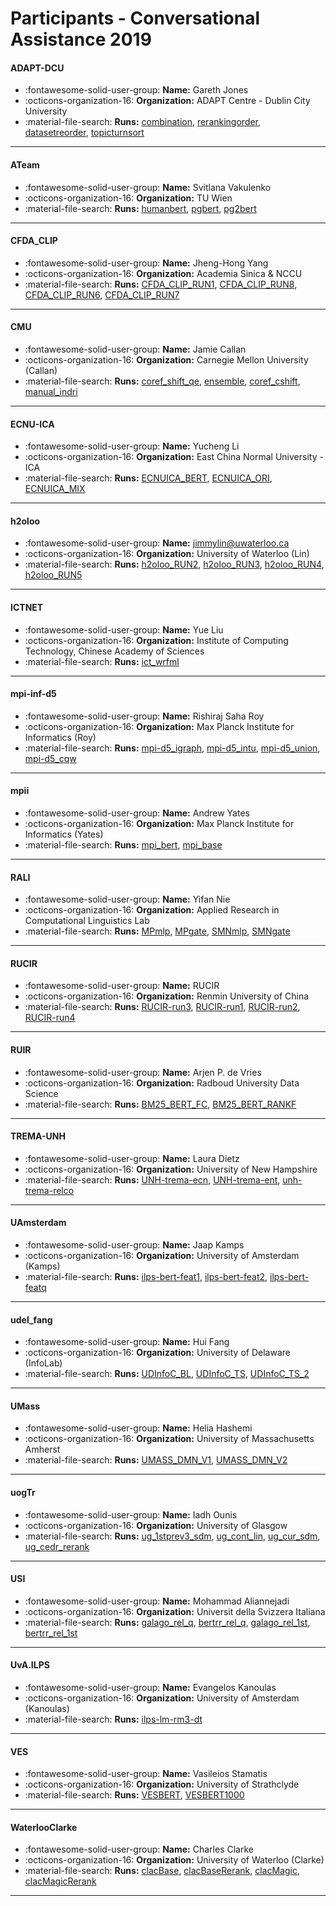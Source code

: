 # Participants - Conversational Assistance 2019 

#### ADAPT-DCU 
 - :fontawesome-solid-user-group: **Name:** Gareth Jones 
 - :octicons-organization-16: **Organization:** ADAPT Centre - Dublin City University 
 - :material-file-search: **Runs:** [combination](./runs.md#combination), [rerankingorder](./runs.md#rerankingorder), [datasetreorder](./runs.md#datasetreorder), [topicturnsort](./runs.md#topicturnsort) 

---
#### ATeam 
 - :fontawesome-solid-user-group: **Name:** Svitlana Vakulenko 
 - :octicons-organization-16: **Organization:** TU Wien 
 - :material-file-search: **Runs:** [humanbert](./runs.md#humanbert), [pgbert](./runs.md#pgbert), [pg2bert](./runs.md#pg2bert) 

---
#### CFDA_CLIP 
 - :fontawesome-solid-user-group: **Name:** Jheng-Hong Yang 
 - :octicons-organization-16: **Organization:** Academia Sinica & NCCU 
 - :material-file-search: **Runs:** [CFDA_CLIP_RUN1](./runs.md#cfda_clip_run1), [CFDA_CLIP_RUN8](./runs.md#cfda_clip_run8), [CFDA_CLIP_RUN6](./runs.md#cfda_clip_run6), [CFDA_CLIP_RUN7](./runs.md#cfda_clip_run7) 

---
#### CMU 
 - :fontawesome-solid-user-group: **Name:** Jamie Callan 
 - :octicons-organization-16: **Organization:** Carnegie Mellon University (Callan) 
 - :material-file-search: **Runs:** [coref_shift_qe](./runs.md#coref_shift_qe), [ensemble](./runs.md#ensemble), [coref_cshift](./runs.md#coref_cshift), [manual_indri](./runs.md#manual_indri) 

---
#### ECNU-ICA 
 - :fontawesome-solid-user-group: **Name:** Yucheng Li 
 - :octicons-organization-16: **Organization:** East China Normal University - ICA 
 - :material-file-search: **Runs:** [ECNUICA_BERT](./runs.md#ecnuica_bert), [ECNUICA_ORI](./runs.md#ecnuica_ori), [ECNUICA_MIX](./runs.md#ecnuica_mix) 

---
#### h2oloo 
 - :fontawesome-solid-user-group: **Name:** jimmylin@uwaterloo.ca 
 - :octicons-organization-16: **Organization:** University of Waterloo (Lin) 
 - :material-file-search: **Runs:** [h2oloo_RUN2](./runs.md#h2oloo_run2), [h2oloo_RUN3](./runs.md#h2oloo_run3), [h2oloo_RUN4](./runs.md#h2oloo_run4), [h2oloo_RUN5](./runs.md#h2oloo_run5) 

---
#### ICTNET 
 - :fontawesome-solid-user-group: **Name:**  Yue Liu 
 - :octicons-organization-16: **Organization:** Institute of Computing Technology, Chinese Academy of Sciences 
 - :material-file-search: **Runs:** [ict_wrfml](./runs.md#ict_wrfml) 

---
#### mpi-inf-d5 
 - :fontawesome-solid-user-group: **Name:** Rishiraj Saha Roy 
 - :octicons-organization-16: **Organization:** Max Planck Institute for Informatics (Roy) 
 - :material-file-search: **Runs:** [mpi-d5_igraph](./runs.md#mpi-d5_igraph), [mpi-d5_intu](./runs.md#mpi-d5_intu), [mpi-d5_union](./runs.md#mpi-d5_union), [mpi-d5_cqw](./runs.md#mpi-d5_cqw) 

---
#### mpii 
 - :fontawesome-solid-user-group: **Name:** Andrew Yates 
 - :octicons-organization-16: **Organization:** Max Planck Institute for Informatics (Yates) 
 - :material-file-search: **Runs:** [mpi_bert](./runs.md#mpi_bert), [mpi_base](./runs.md#mpi_base) 

---
#### RALI 
 - :fontawesome-solid-user-group: **Name:** Yifan Nie 
 - :octicons-organization-16: **Organization:** Applied Research in Computational Linguistics Lab  
 - :material-file-search: **Runs:** [MPmlp](./runs.md#mpmlp), [MPgate](./runs.md#mpgate), [SMNmlp](./runs.md#smnmlp), [SMNgate](./runs.md#smngate) 

---
#### RUCIR 
 - :fontawesome-solid-user-group: **Name:** RUCIR 
 - :octicons-organization-16: **Organization:** Renmin University of China 
 - :material-file-search: **Runs:** [RUCIR-run3](./runs.md#rucir-run3), [RUCIR-run1](./runs.md#rucir-run1), [RUCIR-run2](./runs.md#rucir-run2), [RUCIR-run4](./runs.md#rucir-run4) 

---
#### RUIR 
 - :fontawesome-solid-user-group: **Name:** Arjen P. de Vries 
 - :octicons-organization-16: **Organization:** Radboud University Data Science 
 - :material-file-search: **Runs:** [BM25_BERT_FC](./runs.md#bm25_bert_fc), [BM25_BERT_RANKF](./runs.md#bm25_bert_rankf) 

---
#### TREMA-UNH 
 - :fontawesome-solid-user-group: **Name:** Laura Dietz 
 - :octicons-organization-16: **Organization:** University of New Hampshire 
 - :material-file-search: **Runs:** [UNH-trema-ecn](./runs.md#unh-trema-ecn), [UNH-trema-ent](./runs.md#unh-trema-ent), [unh-trema-relco](./runs.md#unh-trema-relco) 

---
#### UAmsterdam 
 - :fontawesome-solid-user-group: **Name:** Jaap Kamps 
 - :octicons-organization-16: **Organization:** University of Amsterdam (Kamps) 
 - :material-file-search: **Runs:** [ilps-bert-feat1](./runs.md#ilps-bert-feat1), [ilps-bert-feat2](./runs.md#ilps-bert-feat2), [ilps-bert-featq](./runs.md#ilps-bert-featq) 

---
#### udel_fang 
 - :fontawesome-solid-user-group: **Name:** Hui Fang 
 - :octicons-organization-16: **Organization:** University of Delaware (InfoLab) 
 - :material-file-search: **Runs:** [UDInfoC_BL](./runs.md#udinfoc_bl), [UDInfoC_TS](./runs.md#udinfoc_ts), [UDInfoC_TS_2](./runs.md#udinfoc_ts_2) 

---
#### UMass 
 - :fontawesome-solid-user-group: **Name:** Helia Hashemi 
 - :octicons-organization-16: **Organization:** University of Massachusetts Amherst 
 - :material-file-search: **Runs:** [UMASS_DMN_V1](./runs.md#umass_dmn_v1), [UMASS_DMN_V2](./runs.md#umass_dmn_v2) 

---
#### uogTr 
 - :fontawesome-solid-user-group: **Name:** Iadh Ounis 
 - :octicons-organization-16: **Organization:** University of Glasgow 
 - :material-file-search: **Runs:** [ug_1stprev3_sdm](./runs.md#ug_1stprev3_sdm), [ug_cont_lin](./runs.md#ug_cont_lin), [ug_cur_sdm](./runs.md#ug_cur_sdm), [ug_cedr_rerank](./runs.md#ug_cedr_rerank) 

---
#### USI 
 - :fontawesome-solid-user-group: **Name:** Mohammad Aliannejadi 
 - :octicons-organization-16: **Organization:** Universit della Svizzera Italiana 
 - :material-file-search: **Runs:** [galago_rel_q](./runs.md#galago_rel_q), [bertrr_rel_q](./runs.md#bertrr_rel_q), [galago_rel_1st](./runs.md#galago_rel_1st), [bertrr_rel_1st](./runs.md#bertrr_rel_1st) 

---
#### UvA.ILPS 
 - :fontawesome-solid-user-group: **Name:** Evangelos Kanoulas 
 - :octicons-organization-16: **Organization:** University of Amsterdam (Kanoulas) 
 - :material-file-search: **Runs:** [ilps-lm-rm3-dt](./runs.md#ilps-lm-rm3-dt) 

---
#### VES 
 - :fontawesome-solid-user-group: **Name:** Vasileios Stamatis 
 - :octicons-organization-16: **Organization:** University of Strathclyde 
 - :material-file-search: **Runs:** [VESBERT](./runs.md#vesbert), [VESBERT1000](./runs.md#vesbert1000) 

---
#### WaterlooClarke 
 - :fontawesome-solid-user-group: **Name:** Charles Clarke 
 - :octicons-organization-16: **Organization:** University of Waterloo (Clarke) 
 - :material-file-search: **Runs:** [clacBase](./runs.md#clacbase), [clacBaseRerank](./runs.md#clacbasererank), [clacMagic](./runs.md#clacmagic), [clacMagicRerank](./runs.md#clacmagicrerank) 

---
